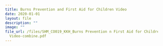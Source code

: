 ```yaml
---
title: Burns Prevention and First Aid for Children Video
date: 2020-01-01
layout: file
description: ""
image: ""
file_url: /files/SHM_CO019_KKH_Burns Prevention n First Aid for Children
  Video-combine.pdf
---
```

